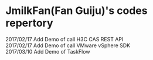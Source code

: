 # JmilkFan(Fan Guiju)'s codes repertory

2017/02/17 Add Demo of call H3C CAS REST API<br>
2017/02/17 Add Demo of call VMware vSphere SDK<br>
2017/03/10 Add Demo of TaskFlow<br>
